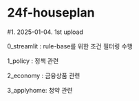 # 24f-houseplan

#1. 2025-01-04. 1st upload

0_streamlit : rule-base를 위한 조건 필터링 수행

1_policy : 정책 관련

2_economy : 금융상품 관련

3_applyhome: 청약 관련
